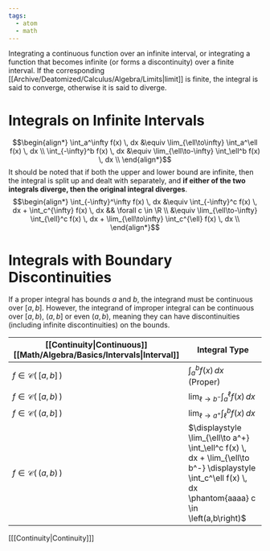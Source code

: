 ```yaml
---
tags:
  - atom
  - math
---
```

Integrating a continuous function over an infinite interval, or integrating a function that becomes infinite (or forms a discontinuity) over a finite interval. If the corresponding [[Archive/Deatomized/Calculus/Algebra/Limits|limit]] is finite, the integral is said to converge, otherwise it is said to diverge.
# Integrals on Infinite Intervals
$$\begin{align*}
	\int_a^\infty f(x) \, dx &\equiv \lim_{\ell\to\infty} \int_a^\ell f(x) \, dx \\
	\int_{-\infty}^b f(x) \, dx &\equiv \lim_{\ell\to-\infty} \int_\ell^b f(x) \, dx \\
\end{align*}$$
It should be noted that if both the upper and lower bound are infinite, then the integral is split up and dealt with separately, and **if either of the two integrals diverge, then the original integral diverges**.
$$\begin{align*}
	\int_{-\infty}^\infty f(x) \, dx &\equiv \int_{-\infty}^c f(x) \, dx + \int_c^{\infty} f(x) \, dx && \forall c \in \R  \\
		&\equiv \lim_{\ell\to-\infty} \int_{\ell}^c f(x) \, dx + \lim_{\ell\to\infty} \int_c^{\ell} f(x) \, dx \\ 
\end{align*}$$
# Integrals with Boundary Discontinuities 
If a proper integral has bounds $a$ and $b$, the integrand must be continuous over $\left[a,b\right]$. However, the integrand of improper integral can be continuous over $\left[a,b\right)$, $\left(a,b\right]$ or even $\left(a,b\right)$, meaning they can have discontinuities (including infinite discontinuities) on the bounds.

| [[Continuity\|Continuous]] [[Math/Algebra/Basics/Intervals\|Interval]] | Integral Type                                                                                                                                             |
| ---------------------------------------------------------------- | --------------------------------------------------------------------------------------------------------------------------------------------------------- |
| $f \in \mathcal{C}(\,\left[a,b\right]\,)$                        | $\displaystyle \int_a^b f(x) \, dx$ (Proper)                                                                                                              |
| $f \in \mathcal{C}(\,\left[a,b\right)\,)$                        | $\displaystyle \lim_{\ell\to b^-} \int_a^\ell f(x) \, dx$                                                                                                 |
| $f \in \mathcal{C}(\,\left(a,b\right]\,)$                        | $\displaystyle \lim_{\ell\to a^+} \int_\ell^b f(x) \, dx$                                                                                                 |
| $f \in \mathcal{C}(\,\left(a,b\right)\,)$                        | $\displaystyle \lim_{\ell\to a^+} \int_\ell^c f(x) \, dx + \lim_{\ell\to b^-} \displaystyle \int_c^\ell f(x) \, dx \phantom{aaaa} c \in \left(a,b\right)$ |

\[[[Continuity|Continuity]]\]